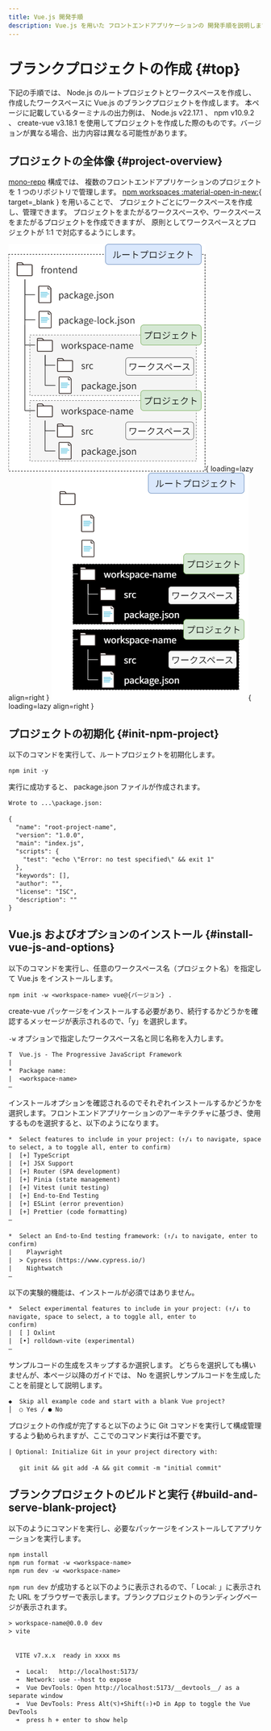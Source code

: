 ```yaml
---
title: Vue.js 開発手順
description: Vue.js を用いた フロントエンドアプリケーションの 開発手順を説明します。
---
```


# ブランクプロジェクトの作成 {#top}

下記の手順では、 Node.js のルートプロジェクトとワークスペースを作成し、作成したワークスペースに Vue.js のブランクプロジェクトを作成します。
本ページに記載しているターミナルの出力例は、 Node.js v22.17.1 、 npm v10.9.2 、 create-vue v3.18.1 を使用してプロジェクトを作成した際のものです。バージョンが異なる場合、出力内容は異なる可能性があります。

## プロジェクトの全体像 {#project-overview}

[mono-repo](../../../app-architecture/overview/repository-structure.md) 構成では、
複数のフロントエンドアプリケーションのプロジェクトを 1 つのリポジトリで管理します。
[npm workspaces :material-open-in-new:](https://docs.npmjs.com/cli/v10/using-npm/workspaces){ target=_blank } を用いることで、
プロジェクトごとにワークスペースを作成し、管理できます。
プロジェクトをまたがるワークスペースや、ワークスペースをまたがるプロジェクトを作成できますが、
原則としてワークスペースとプロジェクトが 1:1 で対応するようにします。

![プロジェクトフォルダの構造](../../../images/guidebooks/how-to-develop/vue-js/project-folder-structure-light.png#only-light){ loading=lazy align=right }
![プロジェクトフォルダの構造](../../../images/guidebooks/how-to-develop/vue-js/project-folder-structure-dark.png#only-dark){ loading=lazy align=right }

## プロジェクトの初期化 {#init-npm-project}

以下のコマンドを実行して、ルートプロジェクトを初期化します。

```shell
npm init -y
```

実行に成功すると、 package.json ファイルが作成されます。

```text
Wrote to ...\package.json:

{
  "name": "root-project-name",
  "version": "1.0.0",
  "main": "index.js",
  "scripts": {
    "test": "echo \"Error: no test specified\" && exit 1"
  },
  "keywords": [],
  "author": "",
  "license": "ISC",
  "description": ""
}
```

## Vue.js およびオプションのインストール {#install-vue-js-and-options}

以下のコマンドを実行し、任意のワークスペース名（プロジェクト名）を指定して Vue.js をインストールします。

```shell
npm init -w <workspace-name> vue@{バージョン} .
```

create-vue パッケージをインストールする必要があり、続行するかどうかを確認するメッセージが表示されるので、「y」を選択します。

`-w` オプションで指定したワークスペース名と同じ名称を入力します。

```text
T  Vue.js - The Progressive JavaScript Framework
|
*  Package name:
|  <workspace-name>
—
```

インストールオプションを確認されるのでそれぞれインストールするかどうかを選択します。フロントエンドアプリケーションのアーキテクチャに基づき、使用するものを選択すると、以下のようになります。

```text
*  Select features to include in your project: (↑/↓ to navigate, space to select, a to toggle all, enter to confirm)
|  [+] TypeScript
|  [+] JSX Support
|  [+] Router (SPA development)
|  [+] Pinia (state management)
|  [+] Vitest (unit testing)
|  [+] End-to-End Testing
|  [+] ESLint (error prevention)
|  [+] Prettier (code formatting)
—

*  Select an End-to-End testing framework: (↑/↓ to navigate, enter to confirm)
|    Playwright
|  > Cypress (https://www.cypress.io/)
|    Nightwatch
—
```

以下の実験的機能は、インストールが必須ではありません。

```text
*  Select experimental features to include in your project: (↑/↓ to navigate, space to select, a to toggle all, enter to
confirm)
|  [ ] Oxlint
|  [•] rolldown-vite (experimental)
—
```

サンプルコードの生成をスキップするか選択します。
どちらを選択しても構いませんが、本ページ以降のガイドでは、 No を選択しサンプルコードを生成したことを前提として説明します。

```text
◆  Skip all example code and start with a blank Vue project?
│  ○ Yes / ● No
```

プロジェクトの作成が完了すると以下のように Git コマンドを実行して構成管理するよう勧められますが、ここでのコマンド実行は不要です。

```text
| Optional: Initialize Git in your project directory with:

   git init && git add -A && git commit -m "initial commit"
```

## ブランクプロジェクトのビルドと実行 {#build-and-serve-blank-project}

以下のようにコマンドを実行し、必要なパッケージをインストールしてアプリケーションを実行します。

```shell
npm install
npm run format -w <workspace-name>
npm run dev -w <workspace-name>
```

`npm run dev` が成功すると以下のように表示されるので、「 Local: 」に表示された URL をブラウザーで表示します。ブランクプロジェクトのランディングページが表示されます。

```text
> workspace-name@0.0.0 dev
> vite


  VITE v7.x.x  ready in xxxx ms

  ➜  Local:   http://localhost:5173/
  ➜  Network: use --host to expose
  ➜  Vue DevTools: Open http://localhost:5173/__devtools__/ as a separate window
  ➜  Vue DevTools: Press Alt(⌥)+Shift(⇧)+D in App to toggle the Vue DevTools
  ➜  press h + enter to show help
```
